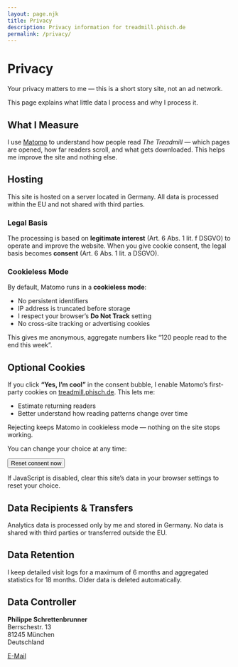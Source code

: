 ```yaml
---
layout: page.njk
title: Privacy
description: Privacy information for treadmill.phisch.de
permalink: /privacy/
---
```


# Privacy

Your privacy matters to me — this is a short story site, not an ad network.

This page explains what little data I process and why I process it.

## What I Measure

I use [Matomo](https://matomo.org/) to understand how people read *The Treadmill* — which pages are opened, how far readers scroll, and what gets downloaded. This helps me improve the site and nothing else.

## Hosting

This site is hosted on a server located in Germany. All data is processed within the EU and not shared with third parties.

### Legal Basis

The processing is based on **legitimate interest** (Art. 6 Abs. 1 lit. f DSGVO) to operate and improve the website. When you give cookie consent, the legal basis becomes **consent** (Art. 6 Abs. 1 lit. a DSGVO).

### Cookieless Mode

By default, Matomo runs in a **cookieless mode**:

- No persistent identifiers
- IP address is truncated before storage
- I respect your browser’s **Do Not Track** setting
- No cross-site tracking or advertising cookies

This gives me anonymous, aggregate numbers like “120 people read to the end this week”.

## Optional Cookies

If you click **“Yes, I’m cool”** in the consent bubble, I enable Matomo’s first-party cookies on [treadmill.phisch.de](https://treadmill.phisch.de/). This lets me:

- Estimate returning readers
- Better understand how reading patterns change over time

Rejecting keeps Matomo in cookieless mode — nothing on the site stops working.

You can change your choice at any time:

<p>
  <button id="reset-consent" type="button" class="button button--ghost">Reset consent now</button>
</p>

<noscript>
If JavaScript is disabled, clear this site’s data in your browser settings to reset your choice.
</noscript>

## Data Recipients & Transfers

Analytics data is processed only by me and stored in Germany. No data is shared with third parties or transferred outside the EU.

## Data Retention

I keep detailed visit logs for a maximum of 6 months and aggregated statistics for 18 months. Older data is deleted automatically.

## Data Controller

**Philippe Schrettenbrunner**  
Berrschestr. 13  
81245 München  
Deutschland

[E-Mail](mailto:treadmill@phisch.de)
